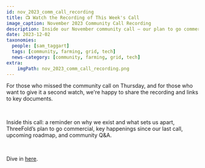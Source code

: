 ```yaml
---
id: nov_2023_comm_call_recording
title: 📺 Watch the Recording of This Week's Call
image_caption: November 2023 Community Call Recording
description: Inside our November community call – our plan to go commercial, upcoming roadmap, and more.
date: 2023-12-02
taxonomies:
  people: [sam_taggart]
  tags: [community, farming, grid, tech]
  news-category: [community, farming, grid, tech]
extra:
    imgPath: nov_2023_comm_call_recording.png
---
```


For those who missed the community call on Thursday, and for those who want to give it a second watch, we're happy to share the recording and links to key documents.

<br/>

Inside this call: a reminder on why we exist and what sets us apart, ThreeFold’s plan to go commercial, key happenings since our last call, upcoming roadmap, and community Q&A.

<br/>

Dive in [here](https://forum.threefold.io/t/november-30-2023-threefold-community-call-recording/4153).